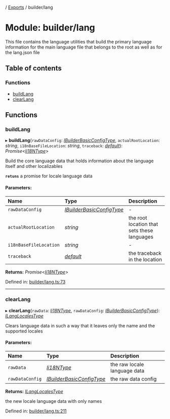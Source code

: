[](../README.md) / [Exports](../modules.md) / builder/lang

# Module: builder/lang

This file contains the language utilities that build the primary language
information for the main language file that belongs to the root as well
as for the lang.json file

## Table of contents

### Functions

- [buildLang](builder_lang.md#buildlang)
- [clearLang](builder_lang.md#clearlang)

## Functions

### buildLang

▸ **buildLang**(`rawDataConfig`: [*IBuilderBasicConfigType*](../interfaces/builder_config.ibuilderbasicconfigtype.md), `actualRootLocation`: *string*, `i18nBaseFileLocation`: *string*, `traceback`: [*default*](../classes/builder_traceback.default.md)): *Promise*<[*Ii18NType*](../interfaces/base_root.ii18ntype.md)\>

Build the core language data that holds information
about the language itself and other localizables

**`retuns`** a promise for locale language data

#### Parameters:

Name | Type | Description |
:------ | :------ | :------ |
`rawDataConfig` | [*IBuilderBasicConfigType*](../interfaces/builder_config.ibuilderbasicconfigtype.md) | - |
`actualRootLocation` | *string* | the root location that sets these languages   |
`i18nBaseFileLocation` | *string* | - |
`traceback` | [*default*](../classes/builder_traceback.default.md) | the traceback in the location   |

**Returns:** *Promise*<[*Ii18NType*](../interfaces/base_root.ii18ntype.md)\>

Defined in: [builder/lang.ts:73](https://github.com/onzag/itemize/blob/11a98dec/builder/lang.ts#L73)

___

### clearLang

▸ **clearLang**(`rawData`: [*Ii18NType*](../interfaces/base_root.ii18ntype.md), `rawDataConfig`: [*IBuilderBasicConfigType*](../interfaces/builder_config.ibuilderbasicconfigtype.md)): [*ILangLocalesType*](../interfaces/base_root.ilanglocalestype.md)

Clears language data in such a way that it leaves only the name
and the supported locales

#### Parameters:

Name | Type | Description |
:------ | :------ | :------ |
`rawData` | [*Ii18NType*](../interfaces/base_root.ii18ntype.md) | the raw locale language data   |
`rawDataConfig` | [*IBuilderBasicConfigType*](../interfaces/builder_config.ibuilderbasicconfigtype.md) | the raw data config   |

**Returns:** [*ILangLocalesType*](../interfaces/base_root.ilanglocalestype.md)

the new locale language data with only names

Defined in: [builder/lang.ts:211](https://github.com/onzag/itemize/blob/11a98dec/builder/lang.ts#L211)
